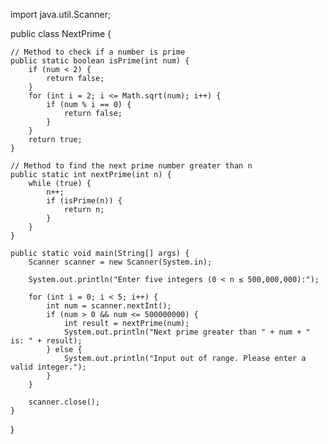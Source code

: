 import java.util.Scanner;

public class NextPrime {

    // Method to check if a number is prime
    public static boolean isPrime(int num) {
        if (num < 2) {
            return false;
        }
        for (int i = 2; i <= Math.sqrt(num); i++) {
            if (num % i == 0) {
                return false;
            }
        }
        return true;
    }

    // Method to find the next prime number greater than n
    public static int nextPrime(int n) {
        while (true) {
            n++;
            if (isPrime(n)) {
                return n;
            }
        }
    }

    public static void main(String[] args) {
        Scanner scanner = new Scanner(System.in);

        System.out.println("Enter five integers (0 < n ≤ 500,000,000):");

        for (int i = 0; i < 5; i++) {
            int num = scanner.nextInt();
            if (num > 0 && num <= 500000000) {
                int result = nextPrime(num);
                System.out.println("Next prime greater than " + num + " is: " + result);
            } else {
                System.out.println("Input out of range. Please enter a valid integer.");
            }
        }

        scanner.close();
    }
}
